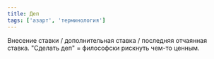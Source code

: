 ```yaml
---
title: Деп
tags: ['азарт', 'терминология']
---
```


Внесение ставки / дополнительная ставка / последняя отчаянная ставка. "Сделать деп" = философски рискнуть чем-то ценным.
